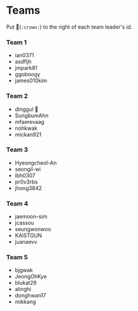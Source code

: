 # Teams

Put :crown:(```:crown:```) to the right of each team leader's id.

### Team 1
- ian0371
- asdfljh
- jmpark81
- ggoboogy
- james010kim

### Team 2
- dinggul :crown:
- SungbumAhn
- mfaerevaag
- nohkwak
- mickan921

### Team 3
- Hyeongcheol-An
- seongil-wi
- lbh0307
- pr0v3rbs
- jhong3842

### Team 4
- jaemoon-sim
- jcassou
- seungwonwoo
- KAISTGUN
- juanaevv

### Team 5
- bjgwak
- JeongOhKye
- blukat29
- alinghi
- donghwan17
- mikkang

